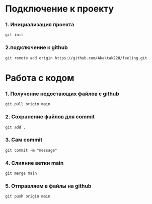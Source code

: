 # Подключение к проекту
### 1. Инициализация проекта
```
git init
```
### 2.подключение к github
```
git remote add origin https://github.com/Akaktak228/feeling.git
```
# Работа с кодом
### 1. Получение недостающих  файлов с github
```
git pull origin main
```
### 2. Сохранение файлов для commit
```
git add .
```
### 3. Сам commit
```
git commit -m "message"
```
### 4. Слияние ветки main
```
git merge main
```
### 5. Отправляем в файлы на github
```
git push origin main
```
